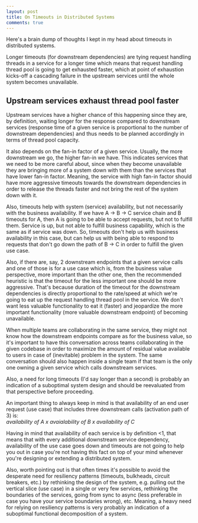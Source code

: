 ```yaml
---
layout: post
title: On Timeouts in Distributed Systems
comments: true
---
```



Here's a brain dump of thoughts I kept in my head about timeouts in distributed systems.

Longer timeouts (for downstream dependencies) are tying request handling threads in a service for a longer time which means that request handling thread pool is going to get exhausted faster, which at point of exhaustion kicks-off a cascading failure in the upstream services until the whole system becomes unavailable.

## Upstream services exhaust thread pool faster
Upstream services have a higher chance of this happening since they are, by definition, waiting longer for the response compared to downstream services (response time of a given service is proportional to the number of downstream dependencies) and thus needs to be planned accordingly in terms of thread pool capacity.

It also depends on the fan-in factor of a given service. Usually, the more downstream we go, the higher fan-in we have. This indicates services that we need to be more careful about, since when they become unavailable they are bringing more of a system down with them than the services that have lower fan-in factor.
Meaning, the service with high fan-in factor should have more aggressive timeouts towards the downstream dependencies in order to release the threads faster and not bring the rest of the system down with it.

Also, timeouts help with system (service) availability, but not necessarily with the business availability.
If we have A → B → C service chain and B timeouts for A, then A is going to be able to accept requests, but not to fulfill them. Service is up, but not able to fulfill business capability, which is the same as if service was down. So, timeouts don't help us with business availability in this case, but can help us with being able to respond to requests that don't go down the path of B → C in order to fulfill the given use case.

Also, if there are, say, 2 downstream endpoints that a given service calls and one of those is for a use case which is, from the business value perspective, more important than the other one, then the recommended heuristic is that the timeout for the less important one should be more aggressive. That's because duration of the timeout for the downstream dependencies is directly proportional to the rate/speed at which we're going to eat up the request handling thread pool in the service. We don't want less valuable functionality to eat it (faster) and jeopardize the more important functionality (more valuable downstream endpoint) of becoming unavailable.

When multiple teams are collaborating in the same service, they might not know how the downstream endpoints compare as for the business value, so it's important to have this conversation across teams collaborating in the given codebase in order to maximize the amount of residual value available to users in case of (inevitable) problem in the system.
The same conversation should also happen inside a single team if that team is the only one owning a given service which calls downstream services.

Also, a need for long timeouts (I'd say longer than a second) is probably an indication of a suboptimal system design and should be reevaluated from that perspective before proceeding.

An important thing to always keep in mind is that availability of an end user request (use case) that includes three downstream calls (activation path of 3) is:  
_availability of A x avaialability of B x availability of C_  

Having in mind that availability of each service is by definition <1, that means that with every additional downstream service dependency, availability of the use case goes down and timeouts are not going to help you out in case you're not having this fact on top of your mind whenever you're designing or extending a distributed system.

Also, worth pointing out is that often times it's possible to avoid the desperate need for resiliency patterns (timeouts, bulkheads, circuit breakers, etc.) by rethinking the design of the system, e.g. pulling out the vertical slice (use case) in a single or very few services, rethinking the boundaries of the services, going from sync to async (less preferable in case you have your service boundaries wrong), etc.
Meaning, a heavy need for relying on resiliency patterns is very probably an indication of a suboptimal functional decomposition of a system.
